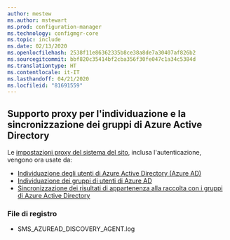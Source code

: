 ```yaml
---
author: mestew
ms.author: mstewart
ms.prod: configuration-manager
ms.technology: configmgr-core
ms.topic: include
ms.date: 02/13/2020
ms.openlocfilehash: 2538f11e86362335b8ce38a8de7a30407af826b2
ms.sourcegitcommit: bbf820c35414bf2cba356f30fe047c1a34c5384d
ms.translationtype: HT
ms.contentlocale: it-IT
ms.lasthandoff: 04/21/2020
ms.locfileid: "81691559"
---
```

## <a name="proxy-support-for-azure-active-directory-discovery-and-group-sync"></a><a name="bkmk_aad"></a> Supporto proxy per l'individuazione e la sincronizzazione dei gruppi di Azure Active Directory

<!--5913817-->
Le [impostazioni proxy del sistema del sito](../../../../plan-design/network/proxy-server-support.md), inclusa l'autenticazione, vengono ora usate da:

- [Individuazione degli utenti di Azure Active Directory (Azure AD)](../../../../servers/deploy/configure/about-discovery-methods.md#azureaddisc)
- [Individuazione dei gruppi di utenti di Azure AD](../../../../servers/deploy/configure/about-discovery-methods.md#bkmk_azuregroupdisco)
- [Sincronizzazione dei risultati di appartenenza alla raccolta con i gruppi di Azure Active Directory](../../../../clients/manage/collections/create-collections.md#bkmk_aadcollsync)

### <a name="log-files"></a>File di registro

- SMS_AZUREAD_DISCOVERY_AGENT.log

